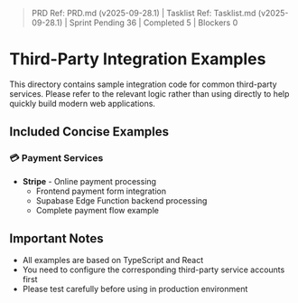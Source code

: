﻿> PRD Ref: PRD.md (v2025-09-28.1) | Tasklist Ref: Tasklist.md (v2025-09-28.1) | Sprint Pending 36 | Completed 5 | Blockers 0

# Third-Party Integration Examples

This directory contains sample integration code for common third-party services. Please refer to the relevant logic rather than using directly to help quickly build modern web applications.

## Included Concise Examples

### 💳 Payment Services
- **Stripe** - Online payment processing
  - Frontend payment form integration
  - Supabase Edge Function backend processing
  - Complete payment flow example


## Important Notes
- All examples are based on TypeScript and React
- You need to configure the corresponding third-party service accounts first
- Please test carefully before using in production environment
